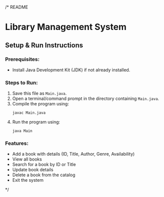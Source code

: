 /*
README

# Library Management System

## Setup & Run Instructions

### Prerequisites:
- Install Java Development Kit (JDK) if not already installed.

### Steps to Run:
1. Save this file as `Main.java`.
2. Open a terminal/command prompt in the directory containing `Main.java`.
3. Compile the program using:
   ```
   javac Main.java
   ```
4. Run the program using:
   ```
   java Main
   ```

### Features:
- Add a book with details (ID, Title, Author, Genre, Availability)
- View all books
- Search for a book by ID or Title
- Update book details
- Delete a book from the catalog
- Exit the system

*/
